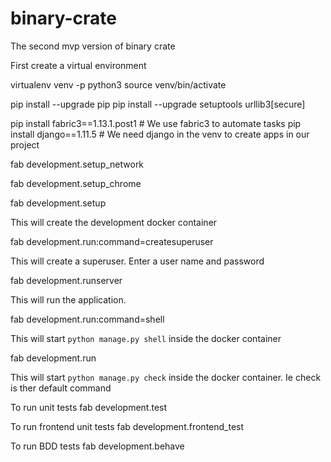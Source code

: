 # binary-crate
The second mvp version of binary crate

First create a virtual environment

virtualenv venv -p python3
source venv/bin/activate

pip install --upgrade pip 
pip install --upgrade setuptools urllib3[secure]

pip install fabric3==1.13.1.post1  # We use fabric3 to automate tasks
pip install django==1.11.5  # We need django in the venv to create apps in our project

fab development.setup_network

fab development.setup_chrome

fab development.setup

This will create the development docker container

fab development.run:command=createsuperuser

This will create a superuser. Enter a user name and password

fab development.runserver

This will run the application. 

fab development.run:command=shell

This will start `python manage.py shell` inside the docker container

fab development.run

This will start `python manage.py check` inside the docker container.
Ie check is ther default command


To run unit tests fab development.test

To run frontend unit tests fab development.frontend_test

To run BDD tests fab development.behave
